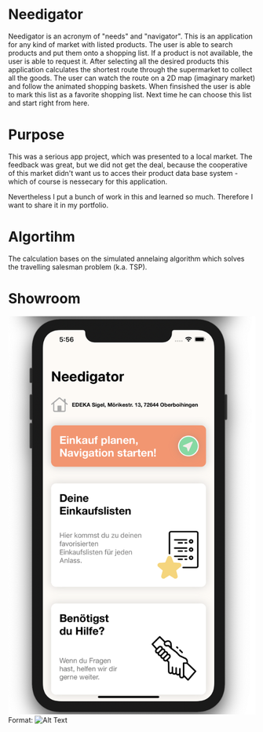 # Needigator
Needigator is an acronym of "needs" and "navigator". This is an application for any kind of market with listed products.
The user is able to search products and put them onto a shopping list. If a product is not available, the user is able to request it.
After selecting all the desired products this application calculates the shortest route through the supermarket to collect all the goods.
The user can watch the route on a 2D map (imaginary market) and follow the animated shopping baskets. When finsished the user is able to mark this list as a
favorite shopping list. Next time he can choose this list and start right from here.

# Purpose
This was a serious app project, which was presented to a local market. The feedback was great, but we did not get the deal, because the cooperative of this market
didn't want us to acces their product data base system - which of course is nessecary for this application.

Nevertheless I put a bunch of work in this and learned so much. Therefore I want to share it in my portfolio.

# Algortihm
The calculation bases on the simulated annelaing algorithm which solves the travelling salesman problem (k.a. TSP).

# Showroom
![GitHub Logo](/Screens/welcome.png)
Format: ![Alt Text](url)
